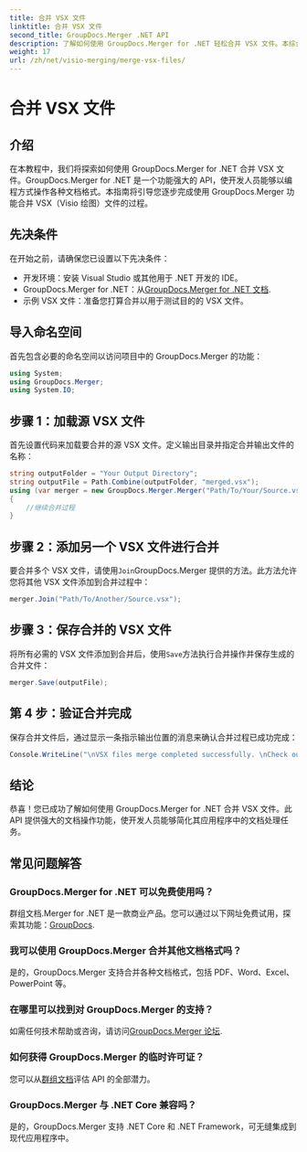 ```yaml
---
title: 合并 VSX 文件
linktitle: 合并 VSX 文件
second_title: GroupDocs.Merger .NET API
description: 了解如何使用 GroupDocs.Merger for .NET 轻松合并 VSX 文件。本综合指南简化了文档操作任务。
weight: 17
url: /zh/net/visio-merging/merge-vsx-files/
---
```


# 合并 VSX 文件

## 介绍
在本教程中，我们将探索如何使用 GroupDocs.Merger for .NET 合并 VSX 文件。GroupDocs.Merger for .NET 是一个功能强大的 API，使开发人员能够以编程方式操作各种文档格式。本指南将引导您逐步完成使用 GroupDocs.Merger 功能合并 VSX（Visio 绘图）文件的过程。
## 先决条件
在开始之前，请确保您已设置以下先决条件：
- 开发环境：安装 Visual Studio 或其他用于 .NET 开发的 IDE。
-  GroupDocs.Merger for .NET：从[GroupDocs.Merger for .NET 文档](https://tutorials.groupdocs.com/merger/net/).
- 示例 VSX 文件：准备您打算合并以用于测试目的的 VSX 文件。

## 导入命名空间
首先包含必要的命名空间以访问项目中的 GroupDocs.Merger 的功能：
```csharp
using System; 
using GroupDocs.Merger;
using System.IO;
```
## 步骤 1：加载源 VSX 文件
首先设置代码来加载要合并的源 VSX 文件。定义输出目录并指定合并输出文件的名称：
```csharp
string outputFolder = "Your Output Directory";
string outputFile = Path.Combine(outputFolder, "merged.vsx");
using (var merger = new GroupDocs.Merger.Merger("Path/To/Your/Source.vsx"))
{
    //继续合并过程
}
```
## 步骤 2：添加另一个 VSX 文件进行合并
要合并多个 VSX 文件，请使用`Join`GroupDocs.Merger 提供的方法。此方法允许您将其他 VSX 文件添加到合并过程中：
```csharp
merger.Join("Path/To/Another/Source.vsx");
```
## 步骤 3：保存合并的 VSX 文件
将所有必需的 VSX 文件添加到合并后，使用`Save`方法执行合并操作并保存生成的合并文件：
```csharp
merger.Save(outputFile);
```
## 第 4 步：验证合并完成
保存合并文件后，通过显示一条指示输出位置的消息来确认合并过程已成功完成：
```csharp
Console.WriteLine("\nVSX files merge completed successfully. \nCheck output in {0}", outputFolder);
```

## 结论
恭喜！您已成功了解如何使用 GroupDocs.Merger for .NET 合并 VSX 文件。此 API 提供强大的文档操作功能，使开发人员能够简化其应用程序中的文档处理任务。

## 常见问题解答
### GroupDocs.Merger for .NET 可以免费使用吗？
 群组文档.Merger for .NET 是一款商业产品。您可以通过以下网址免费试用，探索其功能：[GroupDocs](https://releases.groupdocs.com/).
### 我可以使用 GroupDocs.Merger 合并其他文档格式吗？
是的，GroupDocs.Merger 支持合并各种文档格式，包括 PDF、Word、Excel、PowerPoint 等。
### 在哪里可以找到对 GroupDocs.Merger 的支持？
如需任何技术帮助或咨询，请访问[GroupDocs.Merger 论坛](https://forum.groupdocs.com/c/merger/32).
### 如何获得 GroupDocs.Merger 的临时许可证？
您可以从[群组文档](https://purchase.groupdocs.com/temporary-license/)评估 API 的全部潜力。
### GroupDocs.Merger 与 .NET Core 兼容吗？
是的，GroupDocs.Merger 支持 .NET Core 和 .NET Framework，可无缝集成到现代应用程序中。